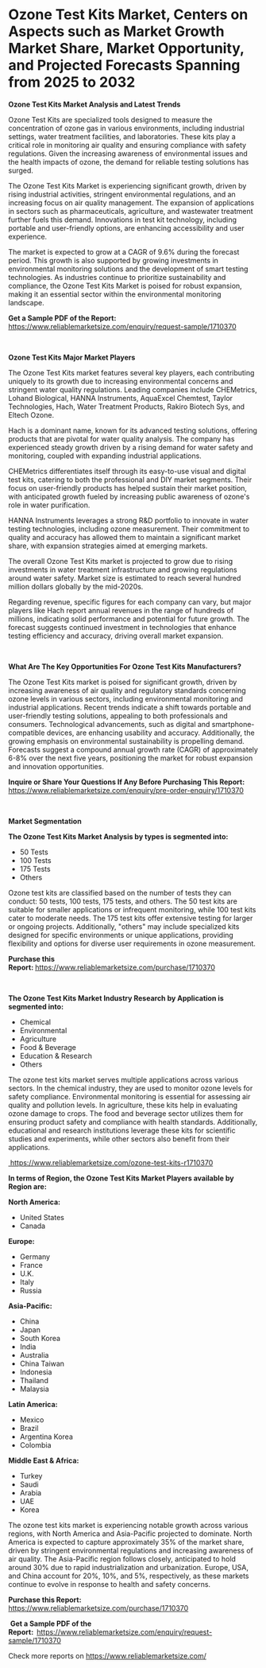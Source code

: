 <p><h1>Ozone Test Kits Market, Centers on Aspects such as Market Growth Market Share, Market Opportunity, and Projected Forecasts Spanning from 2025 to 2032</h1></p><p><strong>Ozone Test Kits Market Analysis and Latest Trends</strong></p>
<p><p>Ozone Test Kits are specialized tools designed to measure the concentration of ozone gas in various environments, including industrial settings, water treatment facilities, and laboratories. These kits play a critical role in monitoring air quality and ensuring compliance with safety regulations. Given the increasing awareness of environmental issues and the health impacts of ozone, the demand for reliable testing solutions has surged.</p><p>The Ozone Test Kits Market is experiencing significant growth, driven by rising industrial activities, stringent environmental regulations, and an increasing focus on air quality management. The expansion of applications in sectors such as pharmaceuticals, agriculture, and wastewater treatment further fuels this demand. Innovations in test kit technology, including portable and user-friendly options, are enhancing accessibility and user experience.</p><p>The market is expected to grow at a CAGR of 9.6% during the forecast period. This growth is also supported by growing investments in environmental monitoring solutions and the development of smart testing technologies. As industries continue to prioritize sustainability and compliance, the Ozone Test Kits Market is poised for robust expansion, making it an essential sector within the environmental monitoring landscape.</p></p>
<p><strong>Get a Sample PDF of the Report:&nbsp;</strong> <a href="https://www.reliablemarketsize.com/enquiry/request-sample/1710370?utm_campaign=3431&utm_medium=2&utm_source=Github&utm_content=ia&utm_term=27032025&utm_id=ozone-test-kits">https://www.reliablemarketsize.com/enquiry/request-sample/1710370</a></p>
<p>&nbsp;</p>
<p><strong>Ozone Test Kits Major Market Players</strong></p>
<p><p>The Ozone Test Kits market features several key players, each contributing uniquely to its growth due to increasing environmental concerns and stringent water quality regulations. Leading companies include CHEMetrics, Lohand Biological, HANNA Instruments, AquaExcel Chemtest, Taylor Technologies, Hach, Water Treatment Products, Rakiro Biotech Sys, and Eltech Ozone.</p><p>Hach is a dominant name, known for its advanced testing solutions, offering products that are pivotal for water quality analysis. The company has experienced steady growth driven by a rising demand for water safety and monitoring, coupled with expanding industrial applications.</p><p>CHEMetrics differentiates itself through its easy-to-use visual and digital test kits, catering to both the professional and DIY market segments. Their focus on user-friendly products has helped sustain their market position, with anticipated growth fueled by increasing public awareness of ozone's role in water purification.</p><p>HANNA Instruments leverages a strong R&D portfolio to innovate in water testing technologies, including ozone measurement. Their commitment to quality and accuracy has allowed them to maintain a significant market share, with expansion strategies aimed at emerging markets.</p><p>The overall Ozone Test Kits market is projected to grow due to rising investments in water treatment infrastructure and growing regulations around water safety. Market size is estimated to reach several hundred million dollars globally by the mid-2020s.</p><p>Regarding revenue, specific figures for each company can vary, but major players like Hach report annual revenues in the range of hundreds of millions, indicating solid performance and potential for future growth. The forecast suggests continued investment in technologies that enhance testing efficiency and accuracy, driving overall market expansion.</p></p>
<p>&nbsp;</p>
<p><strong>What Are The Key Opportunities For Ozone Test Kits Manufacturers?</strong></p>
<p><p>The Ozone Test Kits market is poised for significant growth, driven by increasing awareness of air quality and regulatory standards concerning ozone levels in various sectors, including environmental monitoring and industrial applications. Recent trends indicate a shift towards portable and user-friendly testing solutions, appealing to both professionals and consumers. Technological advancements, such as digital and smartphone-compatible devices, are enhancing usability and accuracy. Additionally, the growing emphasis on environmental sustainability is propelling demand. Forecasts suggest a compound annual growth rate (CAGR) of approximately 6-8% over the next five years, positioning the market for robust expansion and innovation opportunities.</p></p>
<p><strong>Inquire or Share Your Questions If Any Before Purchasing This Report:</strong> <a href="https://www.reliablemarketsize.com/enquiry/pre-order-enquiry/1710370?utm_campaign=3431&utm_medium=2&utm_source=Github&utm_content=ia&utm_term=27032025&utm_id=ozone-test-kits">https://www.reliablemarketsize.com/enquiry/pre-order-enquiry/1710370</a></p>
<p>&nbsp;</p>
<p><strong>Market Segmentation</strong></p>
<p><strong>The Ozone Test Kits Market Analysis by types is segmented into:</strong></p>
<p><ul><li>50 Tests</li><li>100 Tests</li><li>175 Tests</li><li>Others</li></ul></p>
<p><p>Ozone test kits are classified based on the number of tests they can conduct: 50 tests, 100 tests, 175 tests, and others. The 50 test kits are suitable for smaller applications or infrequent monitoring, while 100 test kits cater to moderate needs. The 175 test kits offer extensive testing for larger or ongoing projects. Additionally, "others" may include specialized kits designed for specific environments or unique applications, providing flexibility and options for diverse user requirements in ozone measurement.</p></p>
<p><strong>Purchase this Report:&nbsp;</strong><a href="https://www.reliablemarketsize.com/purchase/1710370?utm_campaign=3431&utm_medium=2&utm_source=Github&utm_content=ia&utm_term=27032025&utm_id=ozone-test-kits">https://www.reliablemarketsize.com/purchase/1710370</a></p>
<p>&nbsp;</p>
<p><strong>The Ozone Test Kits Market Industry Research by Application is segmented into:</strong></p>
<p><ul><li>Chemical</li><li>Environmental</li><li>Agriculture</li><li>Food & Beverage</li><li>Education & Research</li><li>Others</li></ul></p>
<p><p>The ozone test kits market serves multiple applications across various sectors. In the chemical industry, they are used to monitor ozone levels for safety compliance. Environmental monitoring is essential for assessing air quality and pollution levels. In agriculture, these kits help in evaluating ozone damage to crops. The food and beverage sector utilizes them for ensuring product safety and compliance with health standards. Additionally, educational and research institutions leverage these kits for scientific studies and experiments, while other sectors also benefit from their applications.</p></p>
<p><a href="https://www.reliablemarketsize.com/ozone-test-kits-r1710370?utm_campaign=3431&utm_medium=2&utm_source=Github&utm_content=ia&utm_term=27032025&utm_id=ozone-test-kits">&nbsp;https://www.reliablemarketsize.com/ozone-test-kits-r1710370</a></p>
<p><strong>In terms of Region, the Ozone Test Kits Market Players available by Region are:</strong></p>
<p>
    <p> <strong> North America: </strong>
        <ul>
            <li>United States</li>
            <li>Canada</li>
        </ul>
        </p> 
    <p> <strong> Europe: </strong>
        <ul>
            <li>Germany</li>
            <li>France</li>
            <li>U.K.</li>
            <li>Italy</li>
            <li>Russia</li>
        </ul>
        </p> 
    <p> <strong> Asia-Pacific: </strong>
        <ul>
            <li>China</li>
            <li>Japan</li>
            <li>South Korea</li>
            <li>India</li>
            <li>Australia</li>
            <li>China Taiwan</li>
            <li>Indonesia</li>
            <li>Thailand</li>
            <li>Malaysia</li>
        </ul>
        </p> 
    <p> <strong> Latin America: </strong>
        <ul>
            <li>Mexico</li>
            <li>Brazil</li>
            <li>Argentina Korea</li>
            <li>Colombia</li>
        </ul>
        </p> 
    <p> <strong> Middle East & Africa: </strong>
        <ul>
            <li>Turkey</li>
            <li>Saudi</li>
            <li>Arabia</li>
            <li>UAE</li>
            <li>Korea</li>
        </ul>
    </p>
    </p>
<p><p>The ozone test kits market is experiencing notable growth across various regions, with North America and Asia-Pacific projected to dominate. North America is expected to capture approximately 35% of the market share, driven by stringent environmental regulations and increasing awareness of air quality. The Asia-Pacific region follows closely, anticipated to hold around 30% due to rapid industrialization and urbanization. Europe, USA, and China account for 20%, 10%, and 5%, respectively, as these markets continue to evolve in response to health and safety concerns.</p></p>
<p><strong>Purchase this Report: </strong><a href="https://www.reliablemarketsize.com/purchase/1710370?utm_campaign=3431&utm_medium=2&utm_source=Github&utm_content=ia&utm_term=27032025&utm_id=ozone-test-kits">https://www.reliablemarketsize.com/purchase/1710370</a></p>
<p>&nbsp;<strong>Get a Sample PDF of the Report:&nbsp;&nbsp;</strong><a href="https://www.reliablemarketsize.com/enquiry/request-sample/1710370?utm_campaign=3431&utm_medium=2&utm_source=Github&utm_content=ia&utm_term=27032025&utm_id=ozone-test-kits">https://www.reliablemarketsize.com/enquiry/request-sample/1710370</a></p>
<p><strong></strong></p>
<p>Check more reports on <a href="https://www.reliablemarketsize.com/?utm_campaign=3431&utm_medium=2&utm_source=Github&utm_content=ia&utm_term=27032025&utm_id=ozone-test-kits">https://www.reliablemarketsize.com/</a></p>